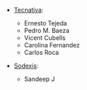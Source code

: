 - [Tecnativa](https://www.tecnativa.com):
  - Ernesto Tejeda
  - Pedro M. Baeza
  - Vicent Cubells
  - Carolina Fernandez
  - Carlos Roca

- [Sodexis](https://www.sodexis.com):
  - Sandeep J
